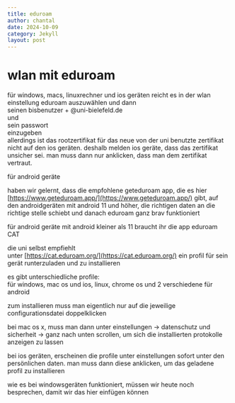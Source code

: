 ```yaml
---
title: eduroam
author: chantal
date: 2024-10-09
category: Jekyll
layout: post
---
```


# wlan mit eduroam

für windows, macs, linuxrechner und ios geräten reicht es in der wlan einstellung eduroam auszuwählen und dann  
seinen bisbenutzer + @uni-bielefeld.de    
und    
sein passwort    
einzugeben  
allerdings ist das rootzertifikat für das neue von der uni benutzte zertifikat nicht auf den ios geräten. deshalb melden ios geräte, dass das zertifikat unsicher sei. man muss dann nur anklicken, dass man dem zertifikat vertraut.

für android geräte

haben wir gelernt, dass die empfohlene geteduroam app, die es hier [https://www.geteduroam.app/](https://www.geteduroam.app/) gibt, auf den androidgeräten mit android 11 und höher, die richtigen daten an die richtige stelle schiebt und danach eduroam ganz brav funktioniert 

für android geräte mit android kleiner als 11 braucht ihr die app eduroam CAT


die uni selbst empfiehlt  
unter [https://cat.eduroam.org/](https://cat.eduroam.org/) ein profil für sein gerät runterzuladen und zu installieren

es gibt unterschiedliche profile:  
für windows, mac os und ios, linux, chrome os und 2 verschiedene für android

zum installieren muss man eigentlich nur auf die jeweilige configurationsdatei doppelklicken

bei mac os x, muss man dann unter einstellungen -> datenschutz und sicherheit -> ganz nach unten scrollen, um sich die installierten protokolle anzeigen zu lassen

bei ios geräten, erscheinen die profile unter einstellungen sofort unter den persönlichen daten. man muss dann diese anklicken, um das geladene profil zu installieren

wie es bei windowsgeräten funktioniert, müssen wir heute noch besprechen, damit wir das hier einfügen können

